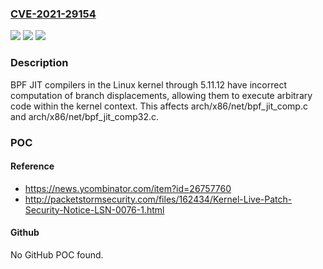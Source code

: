 ### [CVE-2021-29154](https://cve.mitre.org/cgi-bin/cvename.cgi?name=CVE-2021-29154)
![](https://img.shields.io/static/v1?label=Product&message=n%2Fa&color=blue)
![](https://img.shields.io/static/v1?label=Version&message=n%2Fa&color=blue)
![](https://img.shields.io/static/v1?label=Vulnerability&message=n%2Fa&color=brighgreen)

### Description

BPF JIT compilers in the Linux kernel through 5.11.12 have incorrect computation of branch displacements, allowing them to execute arbitrary code within the kernel context. This affects arch/x86/net/bpf_jit_comp.c and arch/x86/net/bpf_jit_comp32.c.

### POC

#### Reference
- https://news.ycombinator.com/item?id=26757760
- http://packetstormsecurity.com/files/162434/Kernel-Live-Patch-Security-Notice-LSN-0076-1.html

#### Github
No GitHub POC found.

